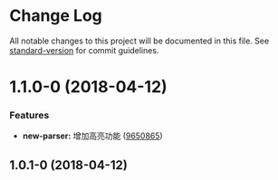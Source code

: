 # Change Log

All notable changes to this project will be documented in this file. See [standard-version](https://github.com/conventional-changelog/standard-version) for commit guidelines.

<a name="1.1.0-0"></a>
# 1.1.0-0 (2018-04-12)


### Features

* **new-parser:** 增加高亮功能 ([9650865](http://git.klz-qcloud.cn/nfv/topology/commits/9650865))



<a name="1.0.1-0"></a>
## 1.0.1-0 (2018-04-12)
